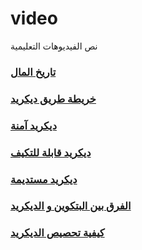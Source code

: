 # video
نص الفيديوهات التعليمية
### [تاريخ المال](scripts/history-of-money-ar.md)
### [خريطة طريق ديكريد](scripts/decred-roadmap-ar.md)
### [ديكريد آمنة](scripts/decred-secure.md)
### [ديكريد قابلة للتكيف](scripts/decred-adaptable.md)
### [ديكريد مستديمة](scripts/decred-sustainable.md)
### [الفرق بين البتكوين و الديكريد](scripts/how-decred-is-unique.md)
### [كيفية تحصيص الديكريد](scripts/how-to-stake-DCR.md)
